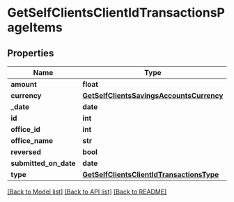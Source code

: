 # GetSelfClientsClientIdTransactionsPageItems

## Properties
Name | Type | Description | Notes
------------ | ------------- | ------------- | -------------
**amount** | **float** |  | [optional] 
**currency** | [**GetSelfClientsSavingsAccountsCurrency**](GetSelfClientsSavingsAccountsCurrency.md) |  | [optional] 
**_date** | **date** |  | [optional] 
**id** | **int** |  | [optional] 
**office_id** | **int** |  | [optional] 
**office_name** | **str** |  | [optional] 
**reversed** | **bool** |  | [optional] 
**submitted_on_date** | **date** |  | [optional] 
**type** | [**GetSelfClientsClientIdTransactionsType**](GetSelfClientsClientIdTransactionsType.md) |  | [optional] 

[[Back to Model list]](../README.md#documentation-for-models) [[Back to API list]](../README.md#documentation-for-api-endpoints) [[Back to README]](../README.md)

